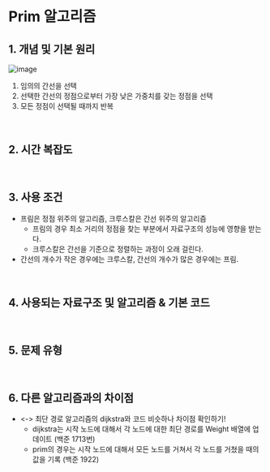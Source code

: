 # Prim 알고리즘 
## 1. 개념 및 기본 원리 

![image](https://github.com/AAISSJ/AlgorithmStudy/assets/76966915/8ae11b16-fd08-4201-a8c8-861bcef8ebc2)

1. 임의의 간선을 선택
2. 선택한 간선의 정점으로부터 가장 낮은 가중치를 갖는 정점을 선택
3. 모든 정점이 선택될 때까지 반복


<br> 

## 2. 시간 복잡도 


<br> 

## 3. 사용 조건 
- 프림은 정점 위주의 알고리즘, 크루스칼은 간선 위주의 알고리즘
  - 프림의 경우 최소 거리의 정점을 찾는 부분에서 자료구조의 성능에 영향을 받는다.
  - 크루스칼은 간선을 기준으로 정렬하는 과정이 오래 걸린다.
- 간선의 개수가 작은 경우에는 크루스칼, 간선의 개수가 많은 경우에는 프림.

<br> 

## 4. 사용되는 자료구조 및 알고리즘 & 기본 코드



<br> 

## 5. 문제 유형 



<br> 

## 6. 다른 알고리즘과의 차이점 
- <-> 최단 경로 알고리즘의 dijkstra와 코드 비슷하나 차이점 확인하기!
  - dijkstra는 시작 노드에 대해서 각 노드에 대한 최단 경로를 Weight 배열에 업데이트 (백준 1713번)
  - prim의 경우는 시작 노드에 대해서 모든 노드를 거쳐서 각 노드를 거쳤을 때의 값을 기록 (백준 1922)
